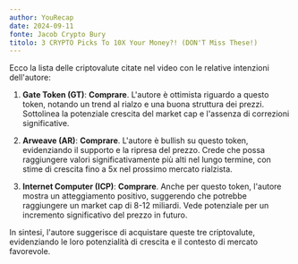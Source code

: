 ```yaml
---
author: YouRecap
date: 2024-09-11
fonte: Jacob Crypto Bury
titolo: 3 CRYPTO Picks To 10X Your Money?! (DON'T Miss These!)
---
```


Ecco la lista delle criptovalute citate nel video con le relative intenzioni dell'autore:

1. **Gate Token (GT)**: **Comprare**. L'autore è ottimista riguardo a questo token, notando un trend al rialzo e una buona struttura dei prezzi. Sottolinea la potenziale crescita del market cap e l'assenza di correzioni significative.

2. **Arweave (AR)**: **Comprare**. L'autore è bullish su questo token, evidenziando il supporto e la ripresa del prezzo. Crede che possa raggiungere valori significativamente più alti nel lungo termine, con stime di crescita fino a 5x nel prossimo mercato rialzista.

3. **Internet Computer (ICP)**: **Comprare**. Anche per questo token, l'autore mostra un atteggiamento positivo, suggerendo che potrebbe raggiungere un market cap di 8-12 miliardi. Vede potenziale per un incremento significativo del prezzo in futuro.

In sintesi, l'autore suggerisce di acquistare queste tre criptovalute, evidenziando le loro potenzialità di crescita e il contesto di mercato favorevole.
